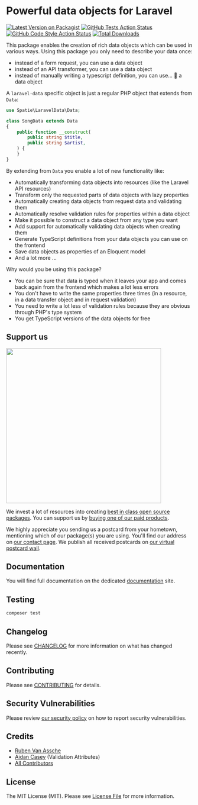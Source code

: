 # Powerful data objects for Laravel

[![Latest Version on Packagist](https://img.shields.io/packagist/v/spatie/laravel-data.svg?style=flat-square)](https://packagist.org/packages/spatie/laravel-data)
[![GitHub Tests Action Status](https://img.shields.io/github/workflow/status/spatie/laravel-data/run-tests?label=tests)](https://github.com/spatie/laravel-data/actions?query=workflow%3Arun-tests+branch%3Amain)
[![GitHub Code Style Action Status](https://img.shields.io/github/workflow/status/spatie/laravel-data/Check%20&%20fix%20styling?label=code%20style)](https://github.com/spatie/laravel-data/actions?query=workflow%3A"Check+%26+fix+styling"+branch%3Amain)
[![Total Downloads](https://img.shields.io/packagist/dt/spatie/laravel-data.svg?style=flat-square)](https://packagist.org/packages/spatie/laravel-data)

This package enables the creation of rich data objects which can be used in various ways. Using this package you only need to describe your data once:

- instead of a form request, you can use a data object
- instead of an API transformer, you can use a data object
- instead of manually writing a typescript definition, you can use... 🥁 a data object

A `laravel-data` specific object is just a regular PHP object that extends from `Data`:

```php
use Spatie\LaravelData\Data;

class SongData extends Data
{
    public function __construct(
        public string $title,
        public string $artist,
    ) {
    }
}
```

By extending from `Data` you enable a lot of new functionality like:

- Automatically transforming data objects into resources (like the Laravel API resources)
- Transform only the requested parts of data objects with lazy properties
- Automatically creating data objects from request data and validating them
- Automatically resolve validation rules for properties within a data object
- Make it possible to construct a data object from any type you want
- Add support for automatically validating data objects when creating them
- Generate TypeScript definitions from your data objects you can use on the frontend
- Save data objects as properties of an Eloquent model
- And a lot more ...

Why would you be using this package?

- You can be sure that data is typed when it leaves your app and comes back again from the frontend which makes a lot less errors
- You don't have to write the same properties three times (in a resource, in a data transfer object and in request validation)
- You need to write a lot less of validation rules because they are obvious through PHP's type system
- You get TypeScript versions of the data objects for free

## Support us

[<img src="https://github-ads.s3.eu-central-1.amazonaws.com/laravel-data.jpg?t=1" width="419px" />](https://spatie.be/github-ad-click/laravel-data)

We invest a lot of resources into creating [best in class open source packages](https://spatie.be/open-source). You can support us by [buying one of our paid products](https://spatie.be/open-source/support-us).

We highly appreciate you sending us a postcard from your hometown, mentioning which of our package(s) you are using. You'll find our address on [our contact page](https://spatie.be/about-us). We publish all received postcards on [our virtual postcard wall](https://spatie.be/open-source/postcards).

## Documentation

You will find full documentation on the dedicated [documentation](https://spatie.be/docs/laravel-data/v1/introduction) site.

## Testing

```bash
composer test
```

## Changelog

Please see [CHANGELOG](CHANGELOG.md) for more information on what has changed recently.

## Contributing

Please see [CONTRIBUTING](.github/CONTRIBUTING.md) for details.

## Security Vulnerabilities

Please review [our security policy](../../security/policy) on how to report security vulnerabilities.

## Credits

- [Ruben Van Assche](https://github.com/rubenvanassche)
- [Aidan Casey](https://github.com/aidan-casey) (Validation Attributes)
- [All Contributors](../../contributors)

## License

The MIT License (MIT). Please see [License File](LICENSE.md) for more information.

